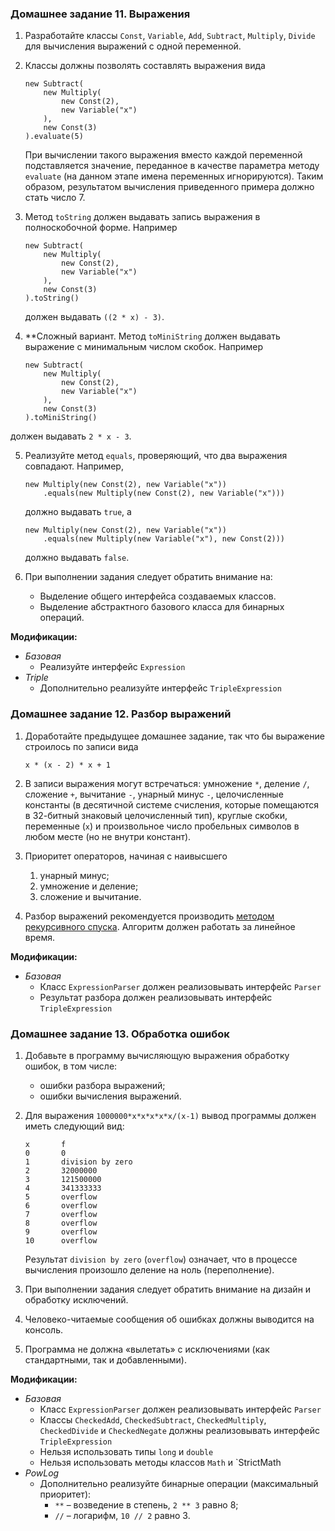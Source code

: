 ### Домашнее задание 11. Выражения

1. Разработайте классы `Const`, `Variable`, `Add`, `Subtract`, `Multiply`, `Divide` для вычисления выражений с одной переменной.

2. Классы должны позволять составлять выражения вида
   ```
   new Subtract(
       new Multiply(
           new Const(2),
           new Variable("x")
       ),
       new Const(3)
   ).evaluate(5)
   ```
   При вычислении такого выражения вместо каждой переменной подставляется значение, переданное в качестве параметра методу `evaluate` (на данном этапе имена переменных игнорируются). Таким образом, результатом вычисления приведенного примера должно стать число 7.

3. Метод `toString` должен выдавать запись выражения в полноскобочной форме. Например
   ```
   new Subtract(
       new Multiply(
           new Const(2),
           new Variable("x")
       ),
       new Const(3)
   ).toString()
   ```
   должен выдавать `((2 * x) - 3)`.

4. **Сложный вариант.
   Метод `toMiniString` должен выдавать выражение с минимальным числом скобок. Например
   
   ```
   new Subtract(
       new Multiply(
           new Const(2),
           new Variable("x")
       ),
       new Const(3)
   ).toMiniString()
   ```
должен выдавать `2 * x - 3`.
   
5. Реализуйте метод `equals`, проверяющий, что два выражения совпадают. Например, 
   ```
   new Multiply(new Const(2), new Variable("x"))
       .equals(new Multiply(new Const(2), new Variable("x")))
   ```
   должно выдавать `true`, а
   ```
   new Multiply(new Const(2), new Variable("x"))
       .equals(new Multiply(new Variable("x"), new Const(2)))
   ```
   должно выдавать `false`.

6. При выполнении задания следует обратить внимание на:
   - Выделение общего интерфейса создаваемых классов.
   - Выделение абстрактного базового класса для бинарных операций.

**Модификации:**

- _Базовая_
  - Реализуйте интерфейс `Expression`
- _Triple_
  - Дополнительно реализуйте интерфейс `TripleExpression`
  
### Домашнее задание 12. Разбор выражений

1. Доработайте предыдущее домашнее задание, так что бы выражение строилось по записи вида

   `x * (x - 2) * x + 1`

2. В записи выражения могут встречаться: умножение `*`, деление `/`, сложение `+`, вычитание `-`, унарный минус `-`, целочисленные константы (в десятичной системе счисления, которые помещаются в 32-битный знаковый целочисленный тип), круглые скобки, переменные (`x`) и произвольное число пробельных символов в любом месте (но не внутри констант).

3. Приоритет операторов, начиная с наивысшего

   1. унарный минус;
   2. умножение и деление;
   3. сложение и вычитание.

4. Разбор выражений рекомендуется производить [методом рекурсивного спуска](https://web.archive.org/web/20200223020936/https://ru.wikibooks.org/wiki/Реализации_алгоритмов/Метод_рекурсивного_спуска). Алгоритм должен работать за линейное время.

**Модификации:**

- _Базовая_
  - Класс `ExpressionParser` должен реализовывать интерфейс `Parser`
  - Результат разбора должен реализовывать интерфейс `TripleExpression`
    
### Домашнее задание 13. Обработка ошибок

1. Добавьте в программу вычисляющую выражения обработку ошибок, в том числе:

   - ошибки разбора выражений;
   - ошибки вычисления выражений.

2. Для выражения `1000000*x*x*x*x*x/(x-1)` вывод программы должен иметь следующий вид:
   ```
   x       f
   0       0
   1       division by zero
   2       32000000
   3       121500000
   4       341333333
   5       overflow
   6       overflow
   7       overflow
   8       overflow
   9       overflow
   10      overflow
   ```
   Результат `division by zero` (`overflow`) означает, что в процессе вычисления произошло деление на ноль (переполнение).

3. При выполнении задания следует обратить внимание на дизайн и обработку исключений.

4. Человеко-читаемые сообщения об ошибках должны выводится на консоль.

5. Программа не должна «вылетать» с исключениями (как стандартными, так и добавленными).

**Модификации:**

- _Базовая_
  - Класс `ExpressionParser` должен реализовывать интерфейс `Parser`
  - Классы `CheckedAdd`, `CheckedSubtract`, `CheckedMultiply`, `CheckedDivide` и `CheckedNegate` должны реализовывать интерфейс `TripleExpression`
  - Нельзя использовать типы `long` и `double`
  - Нельзя использовать методы классов `Math` и `StrictMath
- _PowLog_
  - Дополнительно реализуйте бинарные операции (максимальный приоритет):
    - `**` – возведение в степень, `2 ** 3` равно 8;
    - `//` – логарифм, `10 // 2` равно 3.